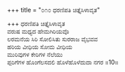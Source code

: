 +++
title = "೦೧೦ ಧರಣಿಪತಿ ಚಿತ್ತೈಸಿಳಾವೃತ"

+++
ಧರಣಿಪತಿ ಚಿತ್ತೈಸಿಳಾವೃತ  
ವರುಷ ಮಧ್ಯದ ಹೇಮಗಿರಿಯವೊ  
ಲರಮನೆಯ ಸಿರಿ ಸೋಲಿಸಿತು ಸುರರಾಜ ವೈಭವವ   
ಹರಿಯ ವೀಧಿಯ ಸೋಮ ವೀಧಿಯ  
ಮುರಿವುಗಳ ಕೇರಿಗಳ ನೆಲೆಯು  
ಪ್ಪರಿಗೆಗಳ ಹೊಂಗೆಲಸದಲಿ ಹೊಳೆಹೊಳೆದುದಾ ನಗರ     ॥10॥